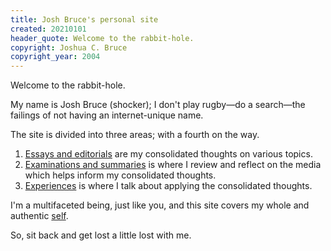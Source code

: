```yaml
---
title: Josh Bruce's personal site
created: 20210101
header_quote: Welcome to the rabbit-hole.
copyright: Joshua C. Bruce
copyright_year: 2004
---
```


Welcome to the rabbit-hole.

My name is Josh Bruce (shocker); I don't play rugby—do a search—the failings of not having an internet-unique name.

The site is divided into three areas; with a fourth on the way.

1. [Essays and editorials](/essays-and-editorials/) are my consolidated thoughts on various topics.
2. [Examinations and summaries](/examinations/) is where I review and reflect on the media which helps inform my consolidated thoughts.
3. [Experiences](/experiences/) is where I talk about applying the consolidated thoughts.

I'm a multifaceted being, just like you, and this site covers my whole and authentic [self](/experiences/the-self/).

So, sit back and get lost a little lost with me.